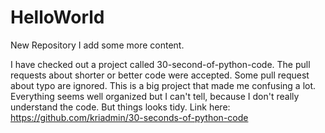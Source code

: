 # HelloWorld
New Repository
I add some more content.

I have checked out a project called 30-second-of-python-code. The pull requests about shorter or better code were accepted. Some pull request about typo are ignored. This is a big project that made me confusing a lot. Everything seems well organized but I can't tell, because I don't really understand the code. But things looks tidy.
Link here: https://github.com/kriadmin/30-seconds-of-python-code
